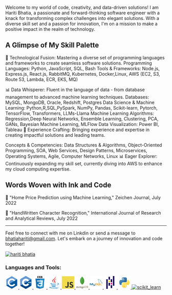 Welcome to my world of code, creativity, and data-driven solutions! I am Hariti Bhatia, a passionate and forward-thinking software engineer with a knack for transforming complex challenges into elegant solutions. With a diverse skill set and a passion for innovation, I'm on a mission to make a positive impact in the realm of technology.



## A Glimpse of My Skill Palette

🚀 Technological Fusion: Mastering a diverse set of programming languages and frameworks to create seamless software solutions.
Programming Languages: Python, JavaScript, SQL, Bash
Tools & Frameworks: Node.js, Express.js, React.js, RabbitMQ, Kubernetes, Docker,Linux, AWS (EC2, S3, Route 53, Lambda, ECR, EKS, MQ)

📊 Data Whisperer: Fluent in the language of data - from database management to advanced machine learning techniques.
Databases: MySQL, MongoDB, Oracle, Redshift, Postgres
Data Science & Machine Learning: Python,R,SQL,PySpark, NumPy, Pandas, Scikit-learn, Pytorch, TensorFlow, Transformers, LLMs-Llama
Machine Learning Algorithms: Regression,Deep Neural Networks, Ensemble Learning, Clustering, PCA, GANs, Bayesian Machine Learning, MLFlow
Data Visualization: Power BI, Tableau
🏢 Experience Crafting: Bringing experience and expertise in creating impactful solutions and leading teams.

Concepts & Competencies: Data Structures & Algorithms, Object-Oriented Programming, SOA, Web Services, Design Patterns, Microservices, Operating Systems, Agile, Computer Networks, Linux
📊 Eager Explorer: Continuously expanding my skill set, currently diving into AWS to enhance my cloud computing expertise.









## Words Woven with Ink and Code

📖 "Home Price Prediction using Machine Learning," Zeichen Journal, July 2022

📖 "HandWritten Character Recognition," International Journal of Research and Analytical Reviews, July 2022

---

Feel free to connect with me on Linkdin or send a message to bhatiahariti@gmail.com. Let's embark on a journey of innovation and code together!

<a href="https://linkedin.com/in/hariti bhatia" target="blank"><img align="center" src="https://raw.githubusercontent.com/rahuldkjain/github-profile-readme-generator/master/src/images/icons/Social/linked-in-alt.svg" alt="hariti bhatia" height="30" width="40" /></a>
</p>

<h3 align="left">Languages and Tools:</h3>
<p align="left"> <a href="https://www.cprogramming.com/" target="_blank" rel="noreferrer"> <img src="https://raw.githubusercontent.com/devicons/devicon/master/icons/c/c-original.svg" alt="c" width="40" height="40"/> </a> <a href="https://www.w3schools.com/cpp/" target="_blank" rel="noreferrer"> <img src="https://raw.githubusercontent.com/devicons/devicon/master/icons/cplusplus/cplusplus-original.svg" alt="cplusplus" width="40" height="40"/> </a> <a href="https://www.w3schools.com/css/" target="_blank" rel="noreferrer"> <img src="https://raw.githubusercontent.com/devicons/devicon/master/icons/css3/css3-original-wordmark.svg" alt="css3" width="40" height="40"/> </a> <a href="https://www.java.com" target="_blank" rel="noreferrer"> <img src="https://raw.githubusercontent.com/devicons/devicon/master/icons/java/java-original.svg" alt="java" width="40" height="40"/> </a> <a href="https://developer.mozilla.org/en-US/docs/Web/JavaScript" target="_blank" rel="noreferrer"> <img src="https://raw.githubusercontent.com/devicons/devicon/master/icons/javascript/javascript-original.svg" alt="javascript" width="40" height="40"/> </a> <a href="https://www.mongodb.com/" target="_blank" rel="noreferrer"> <img src="https://raw.githubusercontent.com/devicons/devicon/master/icons/mongodb/mongodb-original-wordmark.svg" alt="mongodb" width="40" height="40"/> </a> <a href="https://www.mysql.com/" target="_blank" rel="noreferrer"> <img src="https://raw.githubusercontent.com/devicons/devicon/master/icons/mysql/mysql-original-wordmark.svg" alt="mysql" width="40" height="40"/> </a> <a href="https://pandas.pydata.org/" target="_blank" rel="noreferrer"> <img src="https://raw.githubusercontent.com/devicons/devicon/2ae2a900d2f041da66e950e4d48052658d850630/icons/pandas/pandas-original.svg" alt="pandas" width="40" height="40"/> </a> <a href="https://www.python.org" target="_blank" rel="noreferrer"> <img src="https://raw.githubusercontent.com/devicons/devicon/master/icons/python/python-original.svg" alt="python" width="40" height="40"/> </a> <a href="https://scikit-learn.org/" target="_blank" rel="noreferrer"> <img src="https://upload.wikimedia.org/wikipedia/commons/0/05/Scikit_learn_logo_small.svg" alt="scikit_learn" width="40" height="40"/> </a> </p>

